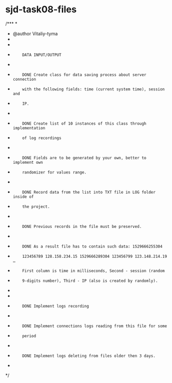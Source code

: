 # sjd-task08-files
/***
 * 
 * @author Vitaliy-tyma
 * 
 *
 *         DATA INPUT/OUTPUT
 * 
 *         DONE Create class for data saving process about server connection
 *         with the following fields: time (current system time), session and
 *         IP.
 * 
 *         DONE Create list of 10 instances of this class through implementation
 *         of log recordings
 * 
 *         DONE Fields are to be generated by your own, better to implement own
 *         randomizer for values range.
 * 
 *         DONE Record data from the list into TXT file in LOG folder inside of
 *         the project.
 * 
 *         DONE Previous records in the file must be preserved.
 * 
 *         DONE As a result file has to contain such data: 1529666255304
 *         123456789 128.158.234.15 1529666289304 123456799 123.148.214.19 …
 *         First column is time in milliseconds, Second - session (random
 *         9-digits number), Third - IP (also is created by randomly).
 * 
 * 
 *         DONE Implement logs recording
 * 
 *         DONE Implement connections logs reading from this file for some
 *         period
 * 
 *         DONE Implement logs deleting from files older then 3 days.
 * 
 */
